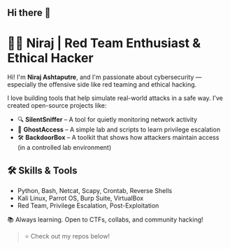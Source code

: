 ## Hi there 👋
# 👨‍💻 Niraj | Red Team Enthusiast & Ethical Hacker

Hi! I'm **Niraj Ashtaputre**, and I'm passionate about cybersecurity — especially the offensive side like red teaming and ethical hacking.

I love building tools that help simulate real-world attacks in a safe way. I’ve created open-source projects like:
- 🔍 **SilentSniffer** – A tool for quietly monitoring network activity  
- 🔐 **GhostAccess** – A simple lab and scripts to learn privilege escalation  
- 🛠️ **BackdoorBox** – A toolkit that shows how attackers maintain access (in a controlled lab environment)

## 🛠️ Skills & Tools
- Python, Bash, Netcat, Scapy, Crontab, Reverse Shells
- Kali Linux, Parrot OS, Burp Suite, VirtualBox
- Red Team, Privilege Escalation, Post-Exploitation

📚 Always learning. Open to CTFs, collabs, and community hacking!

> ⭐ Check out my repos below!


<!--
**niraj-cmd/niraj-cmd** is a ✨ _special_ ✨ repository because its `README.md` (this file) appears on your GitHub profile.

Here are some ideas to get you started:

- 🔭 I’m currently working on ...
- 🌱 I’m currently learning ...
- 👯 I’m looking to collaborate on ...
- 🤔 I’m looking for help with ...
- 💬 Ask me about ...
- 📫 How to reach me: ...
- 😄 Pronouns: ...
- ⚡ Fun fact: ...
-->

